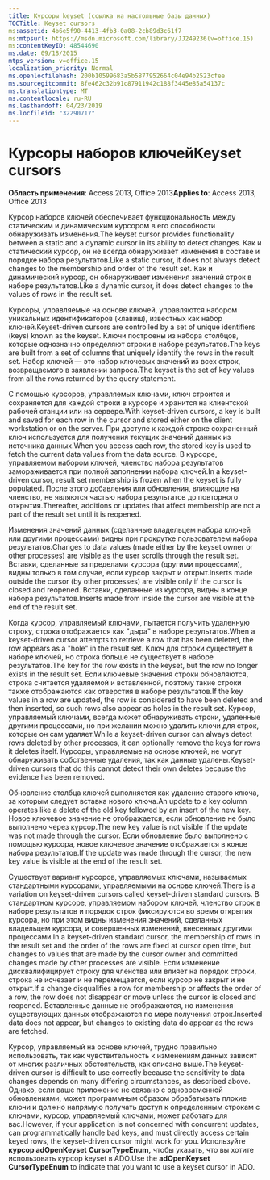 ```yaml
---
title: Курсоры keyset (ссылка на настольные базы данных)
TOCTitle: Keyset cursors
ms:assetid: 4b6e5f90-4413-4fb3-0a08-2cb89d3c61f7
ms:mtpsurl: https://msdn.microsoft.com/library/JJ249236(v=office.15)
ms:contentKeyID: 48544690
ms.date: 09/18/2015
mtps_version: v=office.15
localization_priority: Normal
ms.openlocfilehash: 200b10599683a5b5877952664c04e94b2523cfee
ms.sourcegitcommit: 8fe462c32b91c87911942c188f3445e85a54137c
ms.translationtype: MT
ms.contentlocale: ru-RU
ms.lasthandoff: 04/23/2019
ms.locfileid: "32290717"
---
```

# <a name="keyset-cursors"></a><span data-ttu-id="3711b-102">Курсоры наборов ключей</span><span class="sxs-lookup"><span data-stu-id="3711b-102">Keyset cursors</span></span>

<span data-ttu-id="3711b-103">**Область применения**: Access 2013, Office 2013</span><span class="sxs-lookup"><span data-stu-id="3711b-103">**Applies to**: Access 2013, Office 2013</span></span>

<span data-ttu-id="3711b-104">Курсор наборов ключей обеспечивает функциональность между статическим и динамическим курсором в его способности обнаруживать изменения.</span><span class="sxs-lookup"><span data-stu-id="3711b-104">The keyset cursor provides functionality between a static and a dynamic cursor in its ability to detect changes.</span></span> <span data-ttu-id="3711b-105">Как и статический курсор, он не всегда обнаруживает изменения в составе и порядке набора результатов.</span><span class="sxs-lookup"><span data-stu-id="3711b-105">Like a static cursor, it does not always detect changes to the membership and order of the result set.</span></span> <span data-ttu-id="3711b-106">Как и динамический курсор, он обнаруживает изменения значений строк в наборе результатов.</span><span class="sxs-lookup"><span data-stu-id="3711b-106">Like a dynamic cursor, it does detect changes to the values of rows in the result set.</span></span>

<span data-ttu-id="3711b-107">Курсоры, управляемые на основе ключей, управляются набором уникальных идентификаторов (клавиш), известных как набор ключей.</span><span class="sxs-lookup"><span data-stu-id="3711b-107">Keyset-driven cursors are controlled by a set of unique identifiers (keys) known as the keyset.</span></span> <span data-ttu-id="3711b-108">Ключи построены из набора столбцов, которые однозначно определяют строки в наборе результатов.</span><span class="sxs-lookup"><span data-stu-id="3711b-108">The keys are built from a set of columns that uniquely identify the rows in the result set.</span></span> <span data-ttu-id="3711b-109">Набор ключей — это набор ключевых значений из всех строк, возвращаемого в заявлении запроса.</span><span class="sxs-lookup"><span data-stu-id="3711b-109">The keyset is the set of key values from all the rows returned by the query statement.</span></span>

<span data-ttu-id="3711b-110">С помощью курсоров, управляемых ключами, ключ строится и сохраняется для каждой строки в курсоре и хранится на клиентской рабочей станции или на сервере.</span><span class="sxs-lookup"><span data-stu-id="3711b-110">With keyset-driven cursors, a key is built and saved for each row in the cursor and stored either on the client workstation or on the server.</span></span> <span data-ttu-id="3711b-111">При доступе к каждой строке сохраненный ключ используется для получения текущих значений данных из источника данных.</span><span class="sxs-lookup"><span data-stu-id="3711b-111">When you access each row, the stored key is used to fetch the current data values from the data source.</span></span> <span data-ttu-id="3711b-112">В курсоре, управляемом набором ключей, членство набора результатов замораживается при полной заполнении набора ключей.</span><span class="sxs-lookup"><span data-stu-id="3711b-112">In a keyset-driven cursor, result set membership is frozen when the keyset is fully populated.</span></span> <span data-ttu-id="3711b-113">После этого добавления или обновления, влияющие на членство, не являются частью набора результатов до повторного открытия.</span><span class="sxs-lookup"><span data-stu-id="3711b-113">Thereafter, additions or updates that affect membership are not a part of the result set until it is reopened.</span></span>

<span data-ttu-id="3711b-114">Изменения значений данных (сделанные владельцем набора ключей или другими процессами) видны при прокрутке пользователем набора результатов.</span><span class="sxs-lookup"><span data-stu-id="3711b-114">Changes to data values (made either by the keyset owner or other processes) are visible as the user scrolls through the result set.</span></span> <span data-ttu-id="3711b-115">Вставки, сделанные за пределами курсора (другими процессами), видны только в том случае, если курсор закрыт и открыт.</span><span class="sxs-lookup"><span data-stu-id="3711b-115">Inserts made outside the cursor (by other processes) are visible only if the cursor is closed and reopened.</span></span> <span data-ttu-id="3711b-116">Вставки, сделанные из курсора, видны в конце набора результатов.</span><span class="sxs-lookup"><span data-stu-id="3711b-116">Inserts made from inside the cursor are visible at the end of the result set.</span></span>

<span data-ttu-id="3711b-117">Когда курсор, управляемый ключами, пытается получить удаленную строку, строка отображается как "дыра" в наборе результатов.</span><span class="sxs-lookup"><span data-stu-id="3711b-117">When a keyset-driven cursor attempts to retrieve a row that has been deleted, the row appears as a "hole" in the result set.</span></span> <span data-ttu-id="3711b-118">Ключ для строки существует в наборе ключей, но строка больше не существует в наборе результатов.</span><span class="sxs-lookup"><span data-stu-id="3711b-118">The key for the row exists in the keyset, but the row no longer exists in the result set.</span></span> <span data-ttu-id="3711b-119">Если ключевые значения строки обновляются, строка считается удаляемой и вставленной, поэтому такие строки также отображаются как отверстия в наборе результатов.</span><span class="sxs-lookup"><span data-stu-id="3711b-119">If the key values in a row are updated, the row is considered to have been deleted and then inserted, so such rows also appear as holes in the result set.</span></span> <span data-ttu-id="3711b-120">Курсор, управляемый ключами, всегда может обнаруживать строки, удаленные другими процессами, но при желании можно удалить ключи для строк, которые он сам удаляет.</span><span class="sxs-lookup"><span data-stu-id="3711b-120">While a keyset-driven cursor can always detect rows deleted by other processes, it can optionally remove the keys for rows it deletes itself.</span></span> <span data-ttu-id="3711b-121">Курсоры, управляемые на основе ключей, не могут обнаруживать собственные удаления, так как данные удалены.</span><span class="sxs-lookup"><span data-stu-id="3711b-121">Keyset-driven cursors that do this cannot detect their own deletes because the evidence has been removed.</span></span>

<span data-ttu-id="3711b-122">Обновление столбца ключей выполняется как удаление старого ключа, за которым следует вставка нового ключа.</span><span class="sxs-lookup"><span data-stu-id="3711b-122">An update to a key column operates like a delete of the old key followed by an insert of the new key.</span></span> <span data-ttu-id="3711b-123">Новое ключевое значение не отображается, если обновление не было выполнено через курсор.</span><span class="sxs-lookup"><span data-stu-id="3711b-123">The new key value is not visible if the update was not made through the cursor.</span></span> <span data-ttu-id="3711b-124">Если обновление было выполнено с помощью курсора, новое ключевое значение отображается в конце набора результатов.</span><span class="sxs-lookup"><span data-stu-id="3711b-124">If the update was made through the cursor, the new key value is visible at the end of the result set.</span></span>

<span data-ttu-id="3711b-125">Существует вариант курсоров, управляемых ключами, называемых стандартными курсорами, управляемыми на основе ключей.</span><span class="sxs-lookup"><span data-stu-id="3711b-125">There is a variation on keyset-driven cursors called keyset-driven standard cursors.</span></span> <span data-ttu-id="3711b-126">В стандартном курсоре, управляемом набором ключей, членство строк в наборе результатов и порядок строк фиксируются во время открытия курсора, но при этом видны изменения значений, сделанных владельцем курсора, и совершенных изменений, внесенных другими процессами.</span><span class="sxs-lookup"><span data-stu-id="3711b-126">In a keyset-driven standard cursor, the membership of rows in the result set and the order of the rows are fixed at cursor open time, but changes to values that are made by the cursor owner and committed changes made by other processes are visible.</span></span> <span data-ttu-id="3711b-127">Если изменение дисквалифицирует строку для членства или влияет на порядок строки, строка не исчезает и не перемещается, если курсор не закрыт и не открыт.</span><span class="sxs-lookup"><span data-stu-id="3711b-127">If a change disqualifies a row for membership or affects the order of a row, the row does not disappear or move unless the cursor is closed and reopened.</span></span> <span data-ttu-id="3711b-128">Вставленные данные не отображаются, но изменения существующих данных отображаются по мере получения строк.</span><span class="sxs-lookup"><span data-stu-id="3711b-128">Inserted data does not appear, but changes to existing data do appear as the rows are fetched.</span></span>

<span data-ttu-id="3711b-129">Курсор, управляемый на основе ключей, трудно правильно использовать, так как чувствительность к изменениям данных зависит от многих различных обстоятельств, как описано выше.</span><span class="sxs-lookup"><span data-stu-id="3711b-129">The keyset-driven cursor is difficult to use correctly because the sensitivity to data changes depends on many differing circumstances, as described above.</span></span> <span data-ttu-id="3711b-130">Однако, если ваше приложение не связано с одновременной обновлениями, может программным образом обрабатывать плохие ключи и должно напрямую получать доступ к определенным строкам с ключами, курсор, управляемый ключами, может работать для вас.</span><span class="sxs-lookup"><span data-stu-id="3711b-130">However, if your application is not concerned with concurrent updates, can programmatically handle bad keys, and must directly access certain keyed rows, the keyset-driven cursor might work for you.</span></span> <span data-ttu-id="3711b-131">Используйте **курсор adOpenKeyset** **CursorTypeEnum,** чтобы указать, что вы хотите использовать курсор keyset в ADO.</span><span class="sxs-lookup"><span data-stu-id="3711b-131">Use the **adOpenKeyset** **CursorTypeEnum** to indicate that you want to use a keyset cursor in ADO.</span></span>

